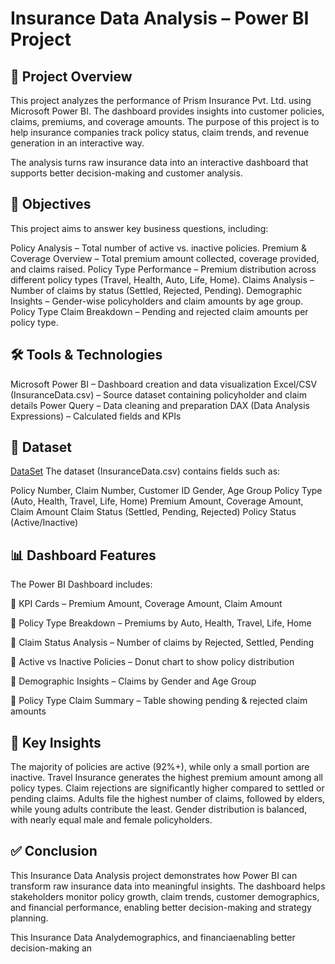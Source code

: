  # Insurance Data Analysis – Power BI Project
 
## 📌 Project Overview

This project analyzes the performance of Prism Insurance Pvt. Ltd. using Microsoft Power BI. The dashboard provides insights into customer policies, claims, premiums, and coverage amounts. The purpose of this project is to help insurance companies track policy status, claim trends, and revenue generation in an interactive way.

The analysis turns raw insurance data into an interactive dashboard that supports better decision-making and customer analysis.

## 🎯 Objectives
This project aims to answer key business questions, including:

Policy Analysis – Total number of active vs. inactive policies.
Premium & Coverage Overview – Total premium amount collected, coverage provided, and claims raised.
Policy Type Performance – Premium distribution across different policy types (Travel, Health, Auto, Life, Home).
Claims Analysis – Number of claims by status (Settled, Rejected, Pending).
Demographic Insights – Gender-wise policyholders and claim amounts by age group.
Policy Type Claim Breakdown – Pending and rejected claim amounts per policy type.

## 🛠️ Tools & Technologies

Microsoft Power BI – Dashboard creation and data visualization
Excel/CSV (InsuranceData.csv) – Source dataset containing policyholder and claim details
Power Query – Data cleaning and preparation
DAX (Data Analysis Expressions) – Calculated fields and KPIs

## 📂 Dataset
<a href="https://github.com/saikarthik2601/Insurance-Data-Analysis/blob/main/InsuranceData.xlsx">DataSet</a>
The dataset (InsuranceData.csv) contains fields such as:

Policy Number, Claim Number, Customer ID
Gender, Age Group
Policy Type (Auto, Health, Travel, Life, Home)
Premium Amount, Coverage Amount, Claim Amount
Claim Status (Settled, Pending, Rejected)
Policy Status (Active/Inactive)

## 📊 Dashboard Features

The Power BI Dashboard includes:

📌 KPI Cards – Premium Amount, Coverage Amount, Claim Amount

📌 Policy Type Breakdown – Premiums by Auto, Health, Travel, Life, Home

📌 Claim Status Analysis – Number of claims by Rejected, Settled, Pending

📌 Active vs Inactive Policies – Donut chart to show policy distribution

📌 Demographic Insights – Claims by Gender and Age Group

📌 Policy Type Claim Summary – Table showing pending & rejected claim amounts

## 🚀 Key Insights

The majority of policies are active (92%+), while only a small portion are inactive.
Travel Insurance generates the highest premium amount among all policy types.
Claim rejections are significantly higher compared to settled or pending claims.
Adults file the highest number of claims, followed by elders, while young adults contribute the least.
Gender distribution is balanced, with nearly equal male and female policyholders.

## ✅ Conclusion

This Insurance Data Analysis project demonstrates how Power BI can transform raw insurance data into meaningful insights. The dashboard helps stakeholders monitor policy growth, claim trends, customer demographics, and financial performance, enabling better decision-making and strategy planning.


This Insurance Data Analydemographics, and financiaenabling better decision-making an
